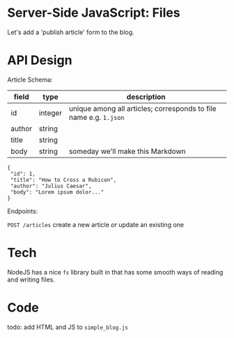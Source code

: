 # Server-Side JavaScript: Files

Let's add a 'publish article' form to the blog.

# API Design

Article Schema:

|field|type|description|
|---|---|---|
|id|integer| unique among all articles; corresponds to file name e.g. `1.json` |
|author|string|
|title|string|
|body|string| someday we'll make this Markdown | 

```
{
 "id": 1,
 "title": "How to Cross a Rubicon",
 "author": "Julius Caesar",
 "body": "Lorem ipsum dolor..."
}
``` 

Endpoints:

`POST /articles` create a new article *or* update an existing one

# Tech

NodeJS has a nice `fs` library built in that has some smooth ways of reading and writing files.

# Code

todo: add HTML and JS to `simple_blog.js`

